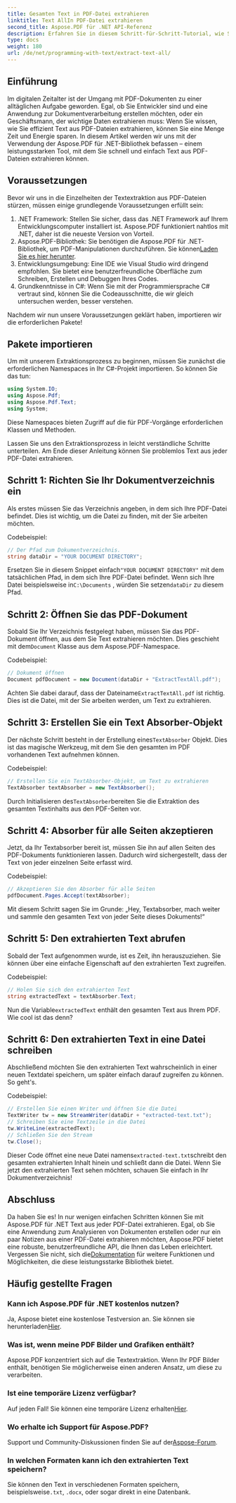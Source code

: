 ```yaml
---
title: Gesamten Text in PDF-Datei extrahieren
linktitle: Text AllIn PDF-Datei extrahieren
second_title: Aspose.PDF für .NET API-Referenz
description: Erfahren Sie in diesem Schritt-für-Schritt-Tutorial, wie Sie mit Aspose.PDF für .NET ganz einfach Text aus PDF-Dateien extrahieren.
type: docs
weight: 180
url: /de/net/programming-with-text/extract-text-all/
---
```

## Einführung

Im digitalen Zeitalter ist der Umgang mit PDF-Dokumenten zu einer alltäglichen Aufgabe geworden. Egal, ob Sie Entwickler sind und eine Anwendung zur Dokumentverarbeitung erstellen möchten, oder ein Geschäftsmann, der wichtige Daten extrahieren muss: Wenn Sie wissen, wie Sie effizient Text aus PDF-Dateien extrahieren, können Sie eine Menge Zeit und Energie sparen. In diesem Artikel werden wir uns mit der Verwendung der Aspose.PDF für .NET-Bibliothek befassen – einem leistungsstarken Tool, mit dem Sie schnell und einfach Text aus PDF-Dateien extrahieren können.

## Voraussetzungen

Bevor wir uns in die Einzelheiten der Textextraktion aus PDF-Dateien stürzen, müssen einige grundlegende Voraussetzungen erfüllt sein:

1. .NET Framework: Stellen Sie sicher, dass das .NET Framework auf Ihrem Entwicklungscomputer installiert ist. Aspose.PDF funktioniert nahtlos mit .NET, daher ist die neueste Version von Vorteil.
2. Aspose.PDF-Bibliothek: Sie benötigen die Aspose.PDF für .NET-Bibliothek, um PDF-Manipulationen durchzuführen. Sie können[Laden Sie es hier herunter](https://releases.aspose.com/pdf/net/).
3. Entwicklungsumgebung: Eine IDE wie Visual Studio wird dringend empfohlen. Sie bietet eine benutzerfreundliche Oberfläche zum Schreiben, Erstellen und Debuggen Ihres Codes.
4. Grundkenntnisse in C#: Wenn Sie mit der Programmiersprache C# vertraut sind, können Sie die Codeausschnitte, die wir gleich untersuchen werden, besser verstehen.

Nachdem wir nun unsere Voraussetzungen geklärt haben, importieren wir die erforderlichen Pakete!

## Pakete importieren

Um mit unserem Extraktionsprozess zu beginnen, müssen Sie zunächst die erforderlichen Namespaces in Ihr C#-Projekt importieren. So können Sie das tun:

```csharp
using System.IO;
using Aspose.Pdf;
using Aspose.Pdf.Text;
using System;
```

Diese Namespaces bieten Zugriff auf die für PDF-Vorgänge erforderlichen Klassen und Methoden. 

Lassen Sie uns den Extraktionsprozess in leicht verständliche Schritte unterteilen. Am Ende dieser Anleitung können Sie problemlos Text aus jeder PDF-Datei extrahieren.

## Schritt 1: Richten Sie Ihr Dokumentverzeichnis ein

Als erstes müssen Sie das Verzeichnis angeben, in dem sich Ihre PDF-Datei befindet. Dies ist wichtig, um die Datei zu finden, mit der Sie arbeiten möchten.

Codebeispiel:

```csharp
// Der Pfad zum Dokumentverzeichnis.
string dataDir = "YOUR DOCUMENT DIRECTORY";
```

 Ersetzen Sie in diesem Snippet einfach`"YOUR DOCUMENT DIRECTORY"` mit dem tatsächlichen Pfad, in dem sich Ihre PDF-Datei befindet. Wenn sich Ihre Datei beispielsweise in`C:\Documents` , würden Sie setzen`dataDir` zu diesem Pfad.

## Schritt 2: Öffnen Sie das PDF-Dokument

 Sobald Sie Ihr Verzeichnis festgelegt haben, müssen Sie das PDF-Dokument öffnen, aus dem Sie Text extrahieren möchten. Dies geschieht mit dem`Document` Klasse aus dem Aspose.PDF-Namespace.

Codebeispiel:

```csharp
// Dokument öffnen
Document pdfDocument = new Document(dataDir + "ExtractTextAll.pdf");
```

 Achten Sie dabei darauf, dass der Dateiname`ExtractTextAll.pdf` ist richtig. Dies ist die Datei, mit der Sie arbeiten werden, um Text zu extrahieren.

## Schritt 3: Erstellen Sie ein Text Absorber-Objekt

 Der nächste Schritt besteht in der Erstellung eines`TextAbsorber` Objekt. Dies ist das magische Werkzeug, mit dem Sie den gesamten im PDF vorhandenen Text aufnehmen können.

Codebeispiel:

```csharp
// Erstellen Sie ein TextAbsorber-Objekt, um Text zu extrahieren
TextAbsorber textAbsorber = new TextAbsorber();
```

 Durch Initialisieren des`TextAbsorber`bereiten Sie die Extraktion des gesamten Textinhalts aus den PDF-Seiten vor.

## Schritt 4: Absorber für alle Seiten akzeptieren

Jetzt, da Ihr Textabsorber bereit ist, müssen Sie ihn auf allen Seiten des PDF-Dokuments funktionieren lassen. Dadurch wird sichergestellt, dass der Text von jeder einzelnen Seite erfasst wird.

Codebeispiel:

```csharp
// Akzeptieren Sie den Absorber für alle Seiten
pdfDocument.Pages.Accept(textAbsorber);
```

Mit diesem Schritt sagen Sie im Grunde: „Hey, Textabsorber, mach weiter und sammle den gesamten Text von jeder Seite dieses Dokuments!“

## Schritt 5: Den extrahierten Text abrufen

Sobald der Text aufgenommen wurde, ist es Zeit, ihn herauszuziehen. Sie können über eine einfache Eigenschaft auf den extrahierten Text zugreifen.

Codebeispiel:

```csharp
// Holen Sie sich den extrahierten Text
string extractedText = textAbsorber.Text;
```

 Nun die Variable`extractedText` enthält den gesamten Text aus Ihrem PDF. Wie cool ist das denn?

## Schritt 6: Den extrahierten Text in eine Datei schreiben

Abschließend möchten Sie den extrahierten Text wahrscheinlich in einer neuen Textdatei speichern, um später einfach darauf zugreifen zu können. So geht's.

Codebeispiel:

```csharp
// Erstellen Sie einen Writer und öffnen Sie die Datei
TextWriter tw = new StreamWriter(dataDir + "extracted-text.txt");
// Schreiben Sie eine Textzeile in die Datei
tw.WriteLine(extractedText);
// Schließen Sie den Stream
tw.Close();
```

 Dieser Code öffnet eine neue Datei namens`extracted-text.txt`schreibt den gesamten extrahierten Inhalt hinein und schließt dann die Datei. Wenn Sie jetzt den extrahierten Text sehen möchten, schauen Sie einfach in Ihr Dokumentverzeichnis!

## Abschluss

 Da haben Sie es! In nur wenigen einfachen Schritten können Sie mit Aspose.PDF für .NET Text aus jeder PDF-Datei extrahieren. Egal, ob Sie eine Anwendung zum Analysieren von Dokumenten erstellen oder nur ein paar Notizen aus einer PDF-Datei extrahieren möchten, Aspose.PDF bietet eine robuste, benutzerfreundliche API, die Ihnen das Leben erleichtert. Vergessen Sie nicht, sich die[Dokumentation](https://reference.aspose.com/pdf/net/) für weitere Funktionen und Möglichkeiten, die diese leistungsstarke Bibliothek bietet.

## Häufig gestellte Fragen

### Kann ich Aspose.PDF für .NET kostenlos nutzen?
 Ja, Aspose bietet eine kostenlose Testversion an. Sie können sie herunterladen[Hier](https://releases.aspose.com/).

### Was ist, wenn meine PDF Bilder und Grafiken enthält?
Aspose.PDF konzentriert sich auf die Textextraktion. Wenn Ihr PDF Bilder enthält, benötigen Sie möglicherweise einen anderen Ansatz, um diese zu verarbeiten.

### Ist eine temporäre Lizenz verfügbar?
 Auf jeden Fall! Sie können eine temporäre Lizenz erhalten[Hier](https://purchase.aspose.com/temporary-license/).

### Wo erhalte ich Support für Aspose.PDF?
 Support und Community-Diskussionen finden Sie auf der[Aspose-Forum](https://forum.aspose.com/c/pdf/10).

### In welchen Formaten kann ich den extrahierten Text speichern?
 Sie können den Text in verschiedenen Formaten speichern, beispielsweise`.txt`, `.docx`, oder sogar direkt in eine Datenbank.